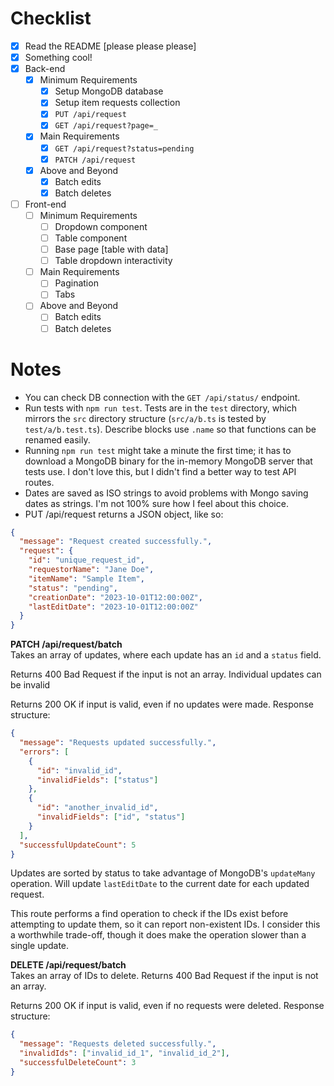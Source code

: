# Checklist

<!-- Make sure you fill out this checklist with what you've done before submitting! -->

- [x] Read the README [please please please]
- [x] Something cool!
- [x] Back-end
  - [x] Minimum Requirements
    - [x] Setup MongoDB database
    - [x] Setup item requests collection
    - [x] `PUT /api/request`
    - [x] `GET /api/request?page=_`
  - [x] Main Requirements
    - [x] `GET /api/request?status=pending`
    - [x] `PATCH /api/request`
  - [x] Above and Beyond
    - [x] Batch edits
    - [x] Batch deletes
- [ ] Front-end
  - [ ] Minimum Requirements
    - [ ] Dropdown component
    - [ ] Table component
    - [ ] Base page [table with data]
    - [ ] Table dropdown interactivity
  - [ ] Main Requirements
    - [ ] Pagination
    - [ ] Tabs
  - [ ] Above and Beyond
    - [ ] Batch edits
    - [ ] Batch deletes

# Notes

- You can check DB connection with the `GET /api/status/` endpoint.
- Run tests with `npm run test`. Tests are in the `test` directory, which mirrors the `src` directory structure (`src/a/b.ts` is tested by `test/a/b.test.ts`). Describe blocks use `.name` so that functions can be renamed easily.
- Running `npm run test` might take a minute the first time; it has to download a MongoDB binary for the in-memory MongoDB server that tests use. I don't love this, but I didn't find a better way to test API routes.
- Dates are saved as ISO strings to avoid problems with Mongo saving dates as strings. I'm not 100% sure how I feel about this choice.
- PUT /api/request returns a JSON object, like so:

```json
{
  "message": "Request created successfully.",
  "request": {
    "id": "unique_request_id",
    "requestorName": "Jane Doe",
    "itemName": "Sample Item",
    "status": "pending",
    "creationDate": "2023-10-01T12:00:00Z",
    "lastEditDate": "2023-10-01T12:00:00Z"
  }
}
```

**PATCH /api/request/batch**<br>
Takes an array of updates, where each update has an `id` and a `status` field.

Returns 400 Bad Request if the input is not an array. Individual updates can be invalid

Returns 200 OK if input is valid, even if no updates were made. Response structure:

```json
{
  "message": "Requests updated successfully.",
  "errors": [
    {
      "id": "invalid_id",
      "invalidFields": ["status"]
    },
    {
      "id": "another_invalid_id",
      "invalidFields": ["id", "status"]
    }
  ],
  "successfulUpdateCount": 5
}
```

Updates are sorted by status to take advantage of MongoDB's `updateMany` operation. Will update `lastEditDate` to the current date for each updated request.

This route performs a find operation to check if the IDs exist before attempting to update them, so it can report non-existent IDs. I consider this a worthwhile trade-off, though it does make the operation slower than a single update.

**DELETE /api/request/batch**<br>
Takes an array of IDs to delete. Returns 400 Bad Request if the input is not an array.

Returns 200 OK if input is valid, even if no requests were deleted. Response structure:

```json
{
  "message": "Requests deleted successfully.",
  "invalidIds": ["invalid_id_1", "invalid_id_2"],
  "successfulDeleteCount": 3
}
```

